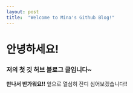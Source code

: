 ```yaml
---
layout: post
title:  "Welcome to Mina's Github Blog!"
---
```

# 안녕하세요!
### 저의 첫 깃 허브 블로그 글입니다~
**만나서 반가워요!!**
앞으로 열심히 잔디 심어보겠습니다!!
